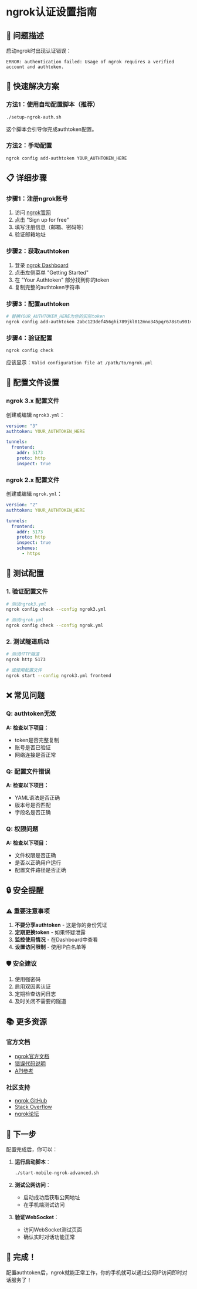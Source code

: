 # ngrok认证设置指南

## 🔑 问题描述

启动ngrok时出现认证错误：
```
ERROR: authentication failed: Usage of ngrok requires a verified account and authtoken.
```

## 🚀 快速解决方案

### 方法1：使用自动配置脚本（推荐）

```bash
./setup-ngrok-auth.sh
```

这个脚本会引导你完成authtoken配置。

### 方法2：手动配置

```bash
ngrok config add-authtoken YOUR_AUTHTOKEN_HERE
```

## 📋 详细步骤

### 步骤1：注册ngrok账号

1. 访问 [ngrok官网](https://ngrok.com/)
2. 点击 "Sign up for free"
3. 填写注册信息（邮箱、密码等）
4. 验证邮箱地址

### 步骤2：获取authtoken

1. 登录 [ngrok Dashboard](https://dashboard.ngrok.com/)
2. 点击左侧菜单 "Getting Started"
3. 在 "Your Authtoken" 部分找到你的token
4. 复制完整的authtoken字符串

### 步骤3：配置authtoken

```bash
# 替换YOUR_AUTHTOKEN_HERE为你的实际token
ngrok config add-authtoken 2abc123def456ghi789jkl012mno345pqr678stu901vwx234yz
```

### 步骤4：验证配置

```bash
ngrok config check
```

应该显示：`Valid configuration file at /path/to/ngrok.yml`

## 🔧 配置文件设置

### ngrok 3.x 配置文件

创建或编辑 `ngrok3.yml`：

```yaml
version: "3"
authtoken: YOUR_AUTHTOKEN_HERE

tunnels:
  frontend:
    addr: 5173
    proto: http
    inspect: true
```

### ngrok 2.x 配置文件

创建或编辑 `ngrok.yml`：

```yaml
version: "2"
authtoken: YOUR_AUTHTOKEN_HERE

tunnels:
  frontend:
    addr: 5173
    proto: http
    inspect: true
    schemes:
      - https
```

## 🧪 测试配置

### 1. 验证配置文件

```bash
# 测试ngrok3.yml
ngrok config check --config ngrok3.yml

# 测试ngrok.yml
ngrok config check --config ngrok.yml
```

### 2. 测试隧道启动

```bash
# 测试HTTP隧道
ngrok http 5173

# 或使用配置文件
ngrok start --config ngrok3.yml frontend
```

## ❌ 常见问题

### Q: authtoken无效
**A: 检查以下项目：**
- token是否完整复制
- 账号是否已验证
- 网络连接是否正常

### Q: 配置文件错误
**A: 检查以下项目：**
- YAML语法是否正确
- 版本号是否匹配
- 字段名是否正确

### Q: 权限问题
**A: 检查以下项目：**
- 文件权限是否正确
- 是否以正确用户运行
- 配置文件路径是否正确

## 🔒 安全提醒

### ⚠️ 重要注意事项

1. **不要分享authtoken** - 这是你的身份凭证
2. **定期更换token** - 如果怀疑泄露
3. **监控使用情况** - 在Dashboard中查看
4. **设置访问限制** - 使用IP白名单等

### 🛡️ 安全建议

1. 使用强密码
2. 启用双因素认证
3. 定期检查访问日志
4. 及时关闭不需要的隧道

## 📚 更多资源

### 官方文档
- [ngrok官方文档](https://ngrok.com/docs)
- [错误代码说明](https://ngrok.com/docs/errors)
- [API参考](https://ngrok.com/docs/api)

### 社区支持
- [ngrok GitHub](https://github.com/ngrok/ngrok)
- [Stack Overflow](https://stackoverflow.com/questions/tagged/ngrok)
- [ngrok论坛](https://ngrok.com/community)

## 🎯 下一步

配置完成后，你可以：

1. **运行启动脚本**：
   ```bash
   ./start-mobile-ngrok-advanced.sh
   ```

2. **测试公网访问**：
   - 启动成功后获取公网地址
   - 在手机端测试访问

3. **验证WebSocket**：
   - 访问WebSocket测试页面
   - 确认实时对话功能正常

## 🎉 完成！

配置authtoken后，ngrok就能正常工作，你的手机就可以通过公网IP访问即时对话服务了！
